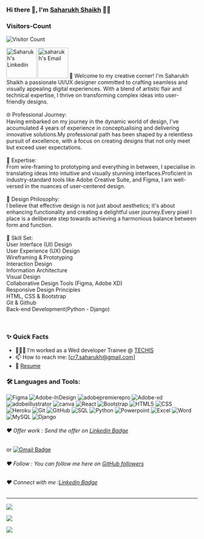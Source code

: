 ### Hi there 👋, I'm [Saharukh Shaikh](https://github.com/SaharukhShaikh) 👨‍💻

### Visitors-Count
![Visitor Count](https://profile-counter.glitch.me/{SaharukhShaikh}/count.svg)
<br>

<a href="https://www.linkedin.com/in/saharukh-shaikh/">
  <img align="left" alt="Saharukh's Linkedin" width="80px" src="https://img.shields.io/badge/LinkedIn-0077B5?style=for-the-badge&logo=linkedin&logoColor=white" />
</a>



<a href="mailto:cr7.saharukh@gmail.com">
  <img align="left" alt="saharukh's Email" width="80px" src="https://img.shields.io/badge/Gmail-D14836?style=for-the-badge&logo=gmail&logoColor=white" />
</a>


<br />

<br/>

<p>
<br />
🎨 Welcome to my creative corner! I'm Saharukh Shaikh a passionate UI/UX designer committed to crafting seamless and visually appealing digital experiences. With a blend of artistic flair and technical expertise, I thrive on transforming complex ideas into user-friendly designs.
<br />
<br />
🌐 Professional Journey:
<br />
Having embarked on my journey in the dynamic world of design, I've accumulated 4 years of experience in conceptualising and delivering innovative solutions.My professional path has been shaped by a relentless pursuit of excellence, with a focus on creating designs that not only meet but exceed user expectations.
<br />
<br />
💼 Expertise:
<br />
From wire-framing to prototyping and everything in between, I specialise in translating ideas into intuitive and visually stunning interfaces.Proficient in industry-standard tools like Adobe Creative Suite, and Figma, I am well-versed in the nuances of user-centered design.
<br />
<br />
🚀 Design Philosophy:
<br />
I believe that effective design is not just about aesthetics; it's about enhancing functionality and creating a delightful user journey.Every pixel I place is a deliberate step towards achieving a harmonious balance between form and function.
<br />
<br />
🔧 Skill Set:
<br />
User Interface (UI) Design
<br />
User Experience (UX) Design
<br />
Wireframing & Prototyping
<br />
Interaction Design
<br />
Information Architecture
<br />
Visual Design
<br />
Collaborative Design Tools (Figma, Adobe XD)
<br />
Responsive Design Principles
<br />
HTML, CSS & Bootstrap
<br />
Git & Github
<br />
Back-end Development(Python - Django)
</p>
<br />
  
### ✨ Quick Facts

- 👨🏽‍💻 I’m worked as a Wed developer Trainee @ [TECHIS](https://techis.io/)
- 📫 How to reach me: [cr7.saharukh@gmail.com]
- 📝 [Resume](https://drive.google.com/file/d/19SfVB4jr5yz7a-5nVXlwMNd9c9yoGkhP/view)

### 🛠️ Languages and Tools:
![Figma](https://img.shields.io/badge/Figma-F24E1E?style=for-the-badge&logo=Figma&logoColor=black)
![Adobe-InDesign](https://img.shields.io/badge/Adobe-InDesign-FF61F6?style=for-the-badge&logo=Adobe-InDesign&logoColor=Red)
![adobepremierepro](https://img.shields.io/badge/adobepremierepro-9999FF?style=for-the-badge&logo=adobepremierepro&logoColor=black)
![Adobe-xd](https://img.shields.io/badge/Adobe-xd-FF61F6?style=for-the-badge&logo=Adobe-xd&logoColor=black)
![adobeillustrator](https://img.shields.io/badge/adobeillustrator-FF9A00?style=for-the-badge&logo=adobeillustrator&logoColor=black)
![canva](https://img.shields.io/badge/canva-00C4CC?style=for-the-badge&logo=canva&logoColor=black)
![React](https://img.shields.io/badge/C%2B%2B-00599C?style=for-the-badge&logo=c%2B%2B&logoColor=white)
![Bootstrap](https://img.shields.io/badge/Bootstrap-563D7C?style=for-the-badge&logo=bootstrap&logoColor=white)
![HTML5](	https://img.shields.io/badge/HTML-239120?style=for-the-badge&logo=html5&logoColor=white)
![CSS](https://img.shields.io/badge/CSS-239120?&style=for-the-badge&logo=css3&logoColor=white)
![Heroku](https://img.shields.io/badge/Heroku-430098?style=for-the-badge&logo=heroku&logoColor=white)
![Git](https://img.shields.io/badge/-Git-black?style=flat-square&logo=git)
![GitHub](https://img.shields.io/badge/-GitHub-black?style=flat-square&logo=github)
![SQL](https://img.shields.io/badge/SQLite-07405E?style=for-the-badge&logo=sqlite&logoColor=white)
![Python](https://img.shields.io/badge/Python-3776AB?style=for-the-badge&logo=python&logoColor=white)
![Powerpoint](https://img.shields.io/badge/Microsoft_PowerPoint-B7472A?style=for-the-badge&logo=microsoft-powerpoint&logoColor=white)
![Excel](https://img.shields.io/badge/Microsoft_Excel-217346?style=for-the-badge&logo=microsoft-excel&logoColor=white)
![Word](https://img.shields.io/badge/Microsoft_Word-2B579A?style=for-the-badge&logo=microsoft-word&logoColor=white)
![MySQL](https://img.shields.io/badge/MySQL-00000F?style=for-the-badge&logo=mysql&logoColor=white)
![Django](https://img.shields.io/badge/Django-092E20?style=for-the-badge&logo=django&logoColor=white)



###### ❤️ Offer work : Send the offer on [Linkedin Badge](https://www.linkedin.com/in/saharukh-shaikh/)
or [![Gmail Badge](https://img.shields.io/badge/-cr7.saharukh@gmail.com-c14438?style=flat-square&logo=Gmail&logoColor=white&link=mailto:cr7.saharukh@gmail.com)](mailto:cr7.saharukh@gmail.com)


###### ❤️ Follow : You can follow me here on [GitHub followers](https://github.com/SaharukhShaikh)

###### ❤️ Connect with me :[Linkedin Badge](https://www.linkedin.com/in/saharukh-shaikh/)


----------------------------------------------------------

![](https://github-readme-stats.vercel.app/api?username=SaharukhShaikh&theme=blue-green)


![](https://github-readme-stats.vercel.app/api/top-langs/?username=SaharukhShaikh&theme=blue-green)


![](https://img.shields.io/badge/Maintained%3F-yes-green.svg)

<!---
SaharukhShaikh/SaharukhShaikh is a ✨ special ✨ repository because its `README.md` (this file) appears on your GitHub profile.
You can click the Preview link to take a look at your changes.
--->
